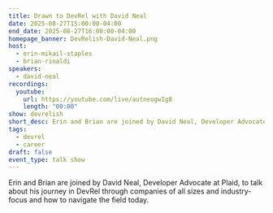 ```yaml
---
title: Drawn to DevRel with David Neal
date: 2025-08-27T15:00:00-04:00
end_date: 2025-08-27T16:00:00-04:00
homepage_banner: DevRelish-David-Neal.png
host:
  - erin-mikail-staples
  - brian-rinaldi
speakers:
  - david-neal
recordings:
  youtube:
    url: https://youtube.com/live/autneogwIg8
    length: "00:00"
show: devrelish
short_desc: Erin and Brian are joined by David Neal, Developer Advocate at Plaid, to talk about his journey in DevRel through companies of all sizes and industry-focus and how to navigate the field today.
tags:
  - devrel
  - career
draft: false
event_type: talk show
---
```


Erin and Brian are joined by David Neal, Developer Advocate at Plaid, to talk about his journey in DevRel through companies of all sizes and industry-focus and how to navigate the field today.
